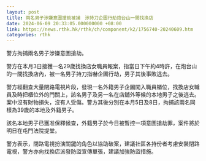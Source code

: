 ```yaml
---
layout: post
title: 兩名男子涉嫌意圖搶劫被捕　涉持刀企圖行劫炮台山一間找換店
date: 2024-06-09 20:33:05.000000000 +08:00
link: https://news.rthk.hk/rthk/ch/component/k2/1756740-20240609.htm
categories: rthk
---
```


警方拘捕兩名男子涉嫌意圖搶劫。

警方在本月3日接獲一名29歲找換店女職員報案，指當日下午約4時許，在炮台山的一間找換店內，被一名男子持刀指嚇企圖行劫，男子其後事敗逃去。

警方經翻查大量閉路電視片段，發現一名外籍男子企圖闖入職員櫃位，找換店女職員及時把櫃位外的門關上，該名男子及另一名在店舖外等候的本地男子之後逃去。案中沒有財物損失，沒有人受傷。警方其後分別在本月5日及8日，拘捕該兩名同樣為39歲的本地及外籍男子。

該名本地男子已獲准保釋候查，外籍男子於今日被暫控一項意圖搶劫罪，案件將於明日在屯門法院提堂。

警方表示，閉路電視扮演關鍵的角色以協助破案，建議社區各持份者考慮安裝閉路電視，警方亦向找換店派發防盜宣傳單張，建議加強防盜措施。
